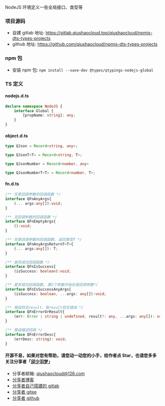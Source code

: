 NodeJS 环境定义一些全局接口、类型等

### 项目源码
* 自建 gitlab 地址: https://gitlab.qiushaocloud.top/qiushaocloud/npmjs-dts-types-projects
* github 地址: https://github.com/qiushaocloud/npmjs-dts-types-projects

### npm 包
* 安装 npm 包: `npm install --save-dev @types/qtypings-nodejs-global`

###  TS 定义
#### nodejs.d.ts
```typescript
declare namespace NodeJS {
    interface Global {
        [propName: string]: any;
    }
}
```

#### object.d.ts
```typescript
type QJson = Record<string, any>;

type QJsonT<T> = Record<string, T>;

type QJsonNumber = Record<number, any>

type QJsonNumberT<T> = Record<number, T>;
```

#### fn.d.ts
```typescript
/** 任意回调参数的回调函数 */
interface QFnAnyArgs{
    (... args:any[]):void;
}

/** 无回调参数的回调函数 */
interface QFnEmptyArgs{
    ():void;
}

/** 任意回调参数的回调函数, 返回类型T */
interface QFnAnyArgsReturnT<T>{
    (... args:any[]): T;
}

/** 是否成功回调函数 */
interface QFnIsSuccess{
    (isSuccess: boolean):void;
}

/** 是否成功回调函数, 第2个参数开始任意回调参数*/
interface QFnIsSuccessAnyArgs{
    (isSuccess: boolean, ...args: any[]):void;
}

/** 错误则无result，有result则无错误 */
interface QFnErrorOrResult{
    (err: Error | string | undefined, result?: any, ...args: any[]): void;
}

/** 错误描述回调 */
interface QFnErrorDesc{
    (errDesc: string): void;
}
```


#### 开源不易，如果对您有帮助，请您动一动您的小手，给作者点 Star，也请您多多关注分享者「[邱少羽梦](https://www.qiushaocloud.top)」

* 分享者邮箱: [qiushaocloud@126.com](mailto:qiushaocloud@126.com)
* [分享者博客](https://www.qiushaocloud.top)
* [分享者自己搭建的 gitlab](https://gitlab.qiushaocloud.top/qiushaocloud) 
* [分享者 gitee](https://gitee.com/qiushaocloud/dashboard/projects) 
* [分享者 github](https://github.com/qiushaocloud?tab=repositories) 
